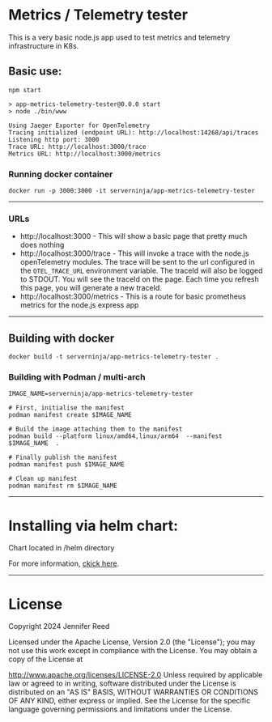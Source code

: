 # Metrics / Telemetry tester

This is a very basic node.js app used to test metrics and telemetry infrastructure in K8s.

## Basic use:
```
npm start

> app-metrics-telemetry-tester@0.0.0 start
> node ./bin/www

Using Jaeger Exporter for OpenTelemetry
Tracing initialized (endpoint URL): http://localhost:14268/api/traces
Listening http port: 3000
Trace URL: http://localhost:3000/trace
Metrics URL: http://localhost:3000/metrics

```

### Running docker container
```
docker run -p 3000:3000 -it serverninja/app-metrics-telemetry-tester
```

---

### URLs
- http://localhost:3000 - This will show a basic page that pretty much does nothing
- http://localhost:3000/trace - This will invoke a trace with the node.js openTelemetry modules. The trace will be sent to the url configured in the `OTEL_TRACE_URL` environment variable. The traceId will also be logged to STDOUT. You will see the traceId on the page. Each time you refresh this page, you will generate a new traceId.
- http://localhost:3000/metrics - This is a route for basic prometheus metrics for the node.js express app

---

## Building with docker
```
docker build -t serverninja/app-metrics-telemetry-tester .
```

### Building with Podman / multi-arch
```
IMAGE_NAME=serverninja/app-metrics-telemetry-tester

# First, initialise the manifest
podman manifest create $IMAGE_NAME

# Build the image attaching them to the manifest
podman build --platform linux/amd64,linux/arm64  --manifest $IMAGE_NAME  .

# Finally publish the manifest
podman manifest push $IMAGE_NAME

# Clean up manifest
podman manifest rm $IMAGE_NAME
```

---

# Installing via helm chart:

Chart located in /helm directory

For more information, [ckick here](./helm/README.md).

---

# License
Copyright 2024 Jennifer Reed

Licensed under the Apache License, Version 2.0 (the "License"); you may not use this work except in compliance with the License. You may obtain a copy of the License at

http://www.apache.org/licenses/LICENSE-2.0 Unless required by applicable law or agreed to in writing, software distributed under the License is distributed on an "AS IS" BASIS, WITHOUT WARRANTIES OR CONDITIONS OF ANY KIND, either express or implied. See the License for the specific language governing permissions and limitations under the License.
